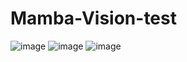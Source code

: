# Mamba-Vision-test
![image](https://github.com/user-attachments/assets/913681af-54f3-4e08-9ee8-4f47301fcf55)
![image](https://github.com/user-attachments/assets/ae5b7b78-2d84-4687-8ee2-8ade9c57284d)
![image](https://github.com/user-attachments/assets/23ec2b21-139b-44c8-9a23-0823ed2e55ca)

